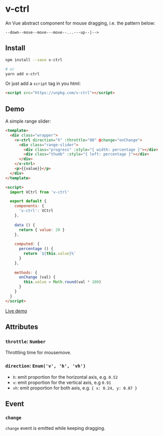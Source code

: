 # v-ctrl

An Vue abstract component for mouse dragging, i.e. the pattern below:

```
--down--move--move---move--...---up--|-->
```

## Install

```bash
npm install --save v-ctrl

# or
yarn add v-ctrl
```

Or just add a `script` tag in you html:

```html
<script src="https://unpkg.com/v-ctrl"></script>
```

## Demo

A simple range slider:

```html
<template>
  <div class="wrapper">
    <v-ctrl direction="h" :throttle="80" @change="onChange">
      <div class="range-slider">
        <div class="progress" :style="{ width: percentage }"></div>
        <div class="thumb" :style="{ left: percentage }"></div>
      </div>
    </v-ctrl>
    <p>{{value}}</p>
  </div>
</template>

<script>
  import VCtrl from 'v-ctrl'

  export default {
    components: {
      'v-ctrl': VCtrl
    },
  
    data () {
      return { value: 20 }
    },
  
    computed: {
      percentage () {
        return `${this.value}%`
      }
    },
  
    methods: {
      onChange (val) {
        this.value = Math.round(val * 100)
      }
    }
  }
</script>
```

[Live demo](https://v-comp.github.io/v-ctrl/)

## Attributes

### `throttle`: `Number`

Throttling time for mousemove.

### `direction`: `Enum('v', 'h', 'vh')`

* `h`: emit proportion for the horizontal axis, e.g. `0.52`
* `v`: emit proportion for the vertical axis, e.g `0.91`
* `vh`: emit proportion for both axis, e.g. `{ x: 0.24, y: 0.87 }`

## Event

### `change`

`change` event is emitted while keeping dragging.
